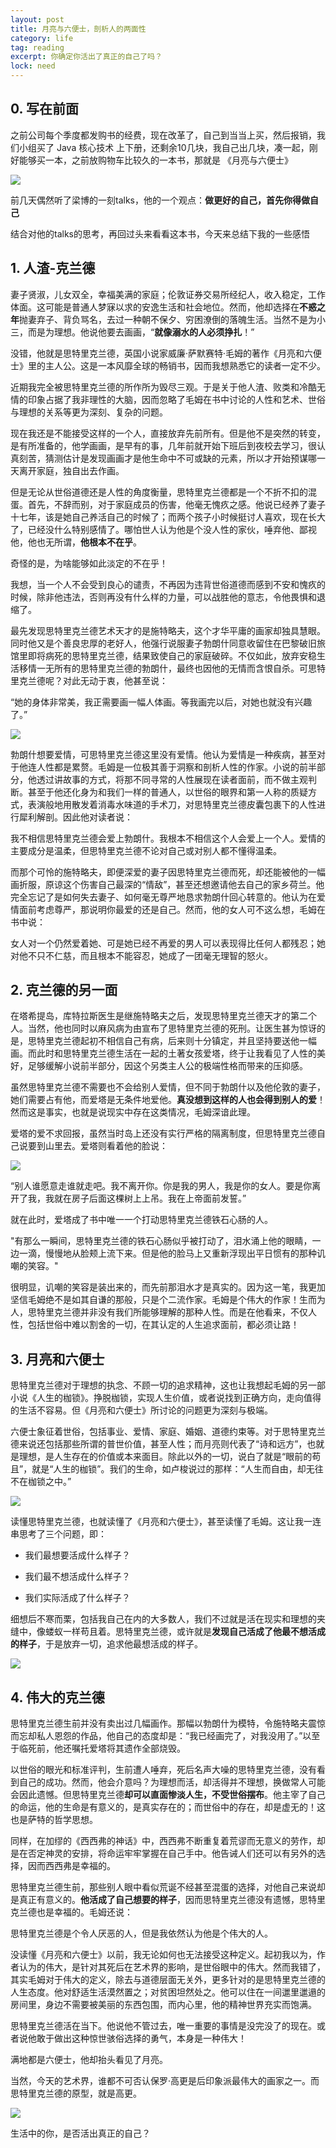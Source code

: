 ```yaml
---
layout: post
title: 月亮与六便士，剖析人的两面性
category: life
tag: reading
excerpt: 你确定你活出了真正的自己了吗？
lock: need
---
```


## 0. 写在前面

之前公司每个季度都发购书的经费，现在改革了，自己到当当上买，然后报销，我们小组买了 Java 核心技术 上下册，还剩余10几块，我自己出几块，凑一起，刚好能够买一本，之前放购物车比较久的一本书，那就是 《月亮与六便士》

![](/assets/images/2020/life/moon.jpg)

前几天偶然听了梁博的一刻talks，他的一个观点：**做更好的自己，首先你得做自己**

结合对他的talks的思考，再回过头来看看这本书，今天来总结下我的一些感悟

## 1. 人渣-克兰德

妻子贤淑，儿女双全，幸福美满的家庭；伦敦证券交易所经纪人，收入稳定，工作体面。这可能是普通人梦寐以求的安逸生活和社会地位。然而，他却选择在**不惑之年**抛妻弃子、背负骂名，去过一种朝不保夕、穷困潦倒的落魄生活。当然不是为小三，而是为理想。他说他要去画画，“**就像溺水的人必须挣扎**！”

没错，他就是思特里克兰德，英国小说家威廉·萨默赛特·毛姆的著作《月亮和六便士》里的主人公。这是一本风靡全球的畅销书，因而我想熟悉它的读者一定不少。

近期我完全被思特里克兰德的所作所为毁尽三观。于是关于他人渣、败类和冷酷无情的印象占据了我非理性的大脑，因而忽略了毛姆在书中讨论的人性和艺术、世俗与理想的关系等更为深刻、复杂的问题。

现在我还是不能接受这样的一个人，直接放弃先前所有。但是他不是突然的转变，是有所准备的，他学画画，是早有的事，几年前就开始下班后到夜校去学习，很认真刻苦，猜测估计是发现画画才是他生命中不可或缺的元素，所以才开始预谋哪一天离开家庭，独自出去作画。

但是无论从世俗道德还是人性的角度衡量，思特里克兰德都是一个不折不扣的混蛋。首先，不辞而别，对于家庭成员的伤害，他毫无愧疚之感。他说已经养了妻子十七年，该是她自己养活自己的时候了；而两个孩子小时候挺讨人喜欢，现在长大了，已经没什么特别感情了。哪怕世人认为他是个没人性的家伙，唾弃他、鄙视他，他也无所谓，**他根本不在乎**。

奇怪的是，为啥能够如此淡定的不在乎！

我想，当一个人不会受到良心的谴责，不再因为违背世俗道德而感到不安和愧疚的时候，除非他违法，否则再没有什么样的力量，可以战胜他的意志，令他畏惧和退缩了。

最先发现思特里克兰德艺术天才的是施特略夫，这个才华平庸的画家却独具慧眼。同时他又是个善良忠厚的老好人，他强行说服妻子勃朗什同意收留住在巴黎破旧旅馆里即将病死的思特里克兰德，结果致使自己的家庭破碎。不仅如此，放弃安稳生活移情一无所有的思特里克兰德的勃朗什，最终也因他的无情而含恨自杀。可思特里克兰德呢？对此无动于衷，他甚至说：

“她的身体非常美，我正需要画一幅人体画。等我画完以后，对她也就没有兴趣了。”

![](/assets/images/2020/life/painting01.jpg)

勃朗什想要爱情，可思特里克兰德这里没有爱情。他认为爱情是一种疾病，甚至对于他连人性都是累赘。毛姆是一位极其善于洞察和剖析人性的作家。小说的前半部分，他透过讲故事的方式，将那不同寻常的人性展现在读者面前，而不做主观判断。甚至于他还化身为和我们一样的普通人，以世俗的眼界和第一人称的质疑方式，表演般地用散发着消毒水味道的手术刀，对思特里克兰德皮囊包裹下的人性进行犀利解剖。因此他对读者说：

我不相信思特里克兰德会爱上勃朗什。我根本不相信这个人会爱上一个人。爱情的主要成分是温柔，但思特里克兰德不论对自己或对别人都不懂得温柔。

而那个可怜的施特略夫，即便深爱的妻子因思特里克兰德而死，却还能被他的一幅画折服，原谅这个伤害自己最深的“情敌”，甚至还想邀请他去自己的家乡荷兰。他完全忘记了是如何失去妻子、如何毫无尊严地恳求勃朗什回心转意的。他认为在爱情面前考虑尊严，那说明你最爱的还是自己。然而，他的女人可不这么想，毛姆在书中说：

女人对一个仍然爱着她、可是她已经不再爱的男人可以表现得比任何人都残忍；她对他不只不仁慈，而且根本不能容忍，她成了一团毫无理智的怒火。

## 2. 克兰德的另一面

在塔希提岛，库特拉斯医生是继施特略夫之后，发现思特里克兰德天才的第二个人。当然，他也同时以麻风病为由宣布了思特里克兰德的死刑。让医生甚为惊讶的是，思特里克兰德起初不相信自己有病，后来则十分镇定，并且坚持要送他一幅画。而此时和思特里克兰德生活在一起的土著女孩爱塔，终于让我看见了人性的美好，足够缓解小说前半部分，因这个另类主人公的极端性格而带来的压抑感。

虽然思特里克兰德不需要也不会给别人爱情，但不同于勃朗什以及他伦敦的妻子，她们需要占有他，而爱塔是无条件地爱他。**真没想到这样的人也会得到别人的爱**！然而这是事实，也就是说现实中存在这类情况，毛姆深谙此理。

爱塔的爱不求回报，虽然当时岛上还没有实行严格的隔离制度，但思特里克兰德自己说要到山里去。爱塔则看着他的脸说：

![](/assets/images/2020/life/painting02.jpg)

“别人谁愿意走谁就走吧。我不离开你。你是我的男人，我是你的女人。要是你离开了我，我就在房子后面这棵树上上吊。我在上帝面前发誓。”


就在此时，爱塔成了书中唯一一个打动思特里克兰德铁石心肠的人。

"有那么一瞬间，思特里克兰德的铁石心肠似乎被打动了，泪水涌上他的眼睛，一边一滴，慢慢地从脸颊上流下来。但是他的脸马上又重新浮现出平日惯有的那种讥嘲的笑容。"

很明显，讥嘲的笑容是装出来的，而先前那泪水才是真实的。因为这一笔，我更加坚信毛姆绝不是如其自谦的那般，只是个二流作家。毛姆是个伟大的作家！生而为人，思特里克兰德并非没有我们所能够理解的那种人性。而是在他看来，不仅人性，包括世俗中难以割舍的一切，在其认定的人生追求面前，都必须让路！

## 3. 月亮和六便士

思特里克兰德对于理想的执念、不顾一切的追求精神，这也让我想起毛姆的另一部小说《人生的枷锁》。挣脱枷锁，实现人生价值，或者说找到正确方向，走向值得的生活不容易。但《月亮和六便士》所讨论的问题更为深刻与极端。

六便士象征着世俗，包括事业、爱情、家庭、婚姻、道德约束等。对于思特里克兰德来说还包括那些所谓的普世价值，甚至人性；而月亮则代表了“诗和远方”，也就是理想，是人生存在的价值或本来面目。除此以外的一切，说白了就是“眼前的苟且”，就是“人生的枷锁”。我们的生命，如卢梭说过的那样：“人生而自由，却无往不在枷锁之中。”

![](/assets/images/2020/life/painting03.jpg)

读懂思特里克兰德，也就读懂了《月亮和六便士》，甚至读懂了毛姆。这让我一连串思考了三个问题，即：

- 我们最想要活成什么样子？

- 我们最不想活成什么样子？

- 我们实际活成了什么样子？

细想后不寒而栗，包括我自己在内的大多数人，我们不过就是活在现实和理想的夹缝中，像蝼蚁一样苟且着。思特里克兰德，或许就是**发现自己活成了他最不想活成的样子**，于是放弃一切，追求他最想活成的样子。

![](/assets/images/2020/life/painting04.jpg)

## 4. 伟大的克兰德

思特里克兰德生前并没有卖出过几幅画作。那幅以勃朗什为模特，令施特略夫震惊而忘却私人恩怨的作品，他自己的态度却是：“我已经画完了，对我没用了。”以至于临死前，他还嘱托爱塔将其遗作全部烧毁。

以世俗的眼光和标准评判，生前遭人唾弃，死后名声大噪的思特里克兰德，没有看到自己的成功。然而，他会介意吗？为理想而活，却活得并不理想，换做常人可能会因此遗憾。但思特里克兰德**却可以直面惨淡人生，不受世俗摆布**。他主宰了自己的命运，他的生命是有意义的，是真实存在的；而世俗中的存在，却是虚无的！这也是萨特的哲学思想。

同样，在加缪的《西西弗的神话》中，西西弗不断重复着荒谬而无意义的劳作，却是在否定神灵的安排，将命运牢牢掌握在自己手中。他告诫人们还可以有另外的选择，因而西西弗是幸福的。

思特里克兰德生前，那些别人眼中看似荒诞不经甚至混蛋的选择，对他自己来说却是真正有意义的。**他活成了自己想要的样子**，因而思特里克兰德没有遗憾，思特里克兰德也是幸福的。毛姆还说：

思特里克兰德是个令人厌恶的人，但是我依然认为他是个伟大的人。

没读懂《月亮和六便士》以前，我无论如何也无法接受这种定义。起初我以为，作者认为的伟大，是针对其死后在艺术界的影响，是世俗眼中的伟大。然而我错了，其实毛姆对于伟大的定义，除去与道德层面无关外，更多针对的是思特里克兰德的人生态度。他对舒适生活漠然置之；对贫困坦然处之。他可以住在一间邋里邋遢的房间里，身边不需要被美丽的东西包围，而内心里，他的精神世界充实而饱满。

思特里克兰德活在当下。他说他不管过去，唯一重要的事情是没完没了的现在。或者说他敢于做出这种惊世骇俗选择的勇气，本身是一种伟大！

满地都是六便士，他却抬头看见了月亮。

当然，今天的艺术界，谁都不可否认保罗·高更是后印象派最伟大的画家之一。而思特里克兰德的原型，就是高更。

![](/assets/images/2020/life/painting05.jpg)

生活中的你，是否活出真正的自己？

